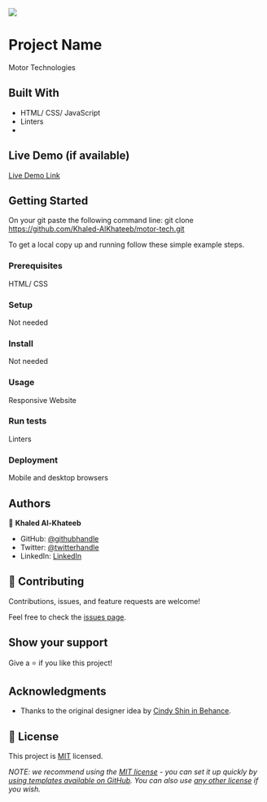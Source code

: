 ![](https://img.shields.io/badge/Microverse-blueviolet)

# Project Name

Motor Technologies


## Built With

- HTML/ CSS/ JavaScript
- Linters
- 

## Live Demo (if available)

[Live Demo Link](https://khaled-alkhateeb.github.io/motor-tech/)


## Getting Started
On your git paste the following command line:
git clone https://github.com/Khaled-AlKhateeb/motor-tech.git

To get a local copy up and running follow these simple example steps.

### Prerequisites
HTML/ CSS
### Setup
Not needed
### Install
Not needed
### Usage
Responsive Website
### Run tests
Linters
### Deployment
Mobile and desktop browsers


## Authors

👤 **Khaled Al-Khateeb**

- GitHub: [@githubhandle](https://github.com/Khaled-AlKhateeb)
- Twitter: [@twitterhandle](https://twitter.com/KhaledA93751489)
- LinkedIn: [LinkedIn](https://www.linkedin.com/in/khaled-al-khateeb-3a1013247/)


## 🤝 Contributing

Contributions, issues, and feature requests are welcome!

Feel free to check the [issues page](https://github.com/Khaled-AlKhateeb/motor-tech/issues).

## Show your support

Give a ⭐️ if you like this project!

## Acknowledgments

- Thanks to the original designer idea by [Cindy Shin in Behance](https://www.behance.net/adagio07).


## 📝 License

This project is [MIT](./LICENSE) licensed.

_NOTE: we recommend using the [MIT license](https://choosealicense.com/licenses/mit/) - you can set it up quickly by [using templates available on GitHub](https://docs.github.com/en/communities/setting-up-your-project-for-healthy-contributions/adding-a-license-to-a-repository). You can also use [any other license](https://choosealicense.com/licenses/) if you wish._
